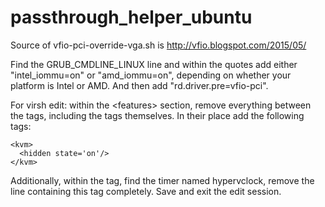 # passthrough_helper_ubuntu


Source of vfio-pci-override-vga.sh is http://vfio.blogspot.com/2015/05/

Find the GRUB_CMDLINE_LINUX line and within the quotes add either "intel_iommu=on" or "amd_iommu=on", depending on whether your platform is Intel or AMD. And then add "rd.driver.pre=vfio-pci".

For virsh edit: within the \<features\> section, remove everything between the <hyperv> tags, including the tags themselves.  In their place add the following tags:

    <kvm>
      <hidden state='on'/>
    </kvm>

Additionally, within the <clock> tag, find the timer named hypervclock, remove the line containing this tag completely.  Save and exit the edit session.
